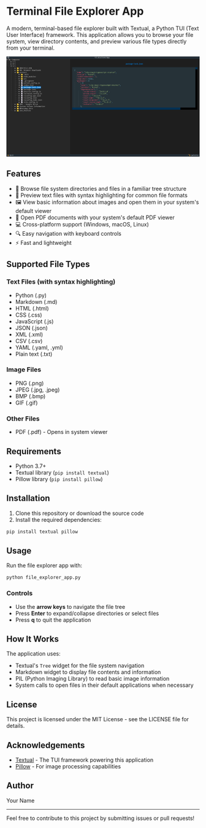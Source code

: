 # Terminal File Explorer App

A modern, terminal-based file explorer built with Textual, a Python TUI (Text User Interface) framework. This application allows you to browse your file system, view directory contents, and preview various file types directly from your terminal.

![Terminal File Explorer App](https://github.com/R0h1tAnand/windows-cli-explorer/blob/main/assets/demo.png)

## Features

- 📁 Browse file system directories and files in a familiar tree structure
- 📄 Preview text files with syntax highlighting for common file formats
- 🖼️ View basic information about images and open them in your system's default viewer
- 📄 Open PDF documents with your system's default PDF viewer
- 💻 Cross-platform support (Windows, macOS, Linux)
- 🔍 Easy navigation with keyboard controls
- ⚡ Fast and lightweight

## Supported File Types

### Text Files (with syntax highlighting)
- Python (.py)
- Markdown (.md)
- HTML (.html)
- CSS (.css)
- JavaScript (.js)
- JSON (.json)
- XML (.xml)
- CSV (.csv)
- YAML (.yaml, .yml)
- Plain text (.txt)

### Image Files
- PNG (.png)
- JPEG (.jpg, .jpeg)
- BMP (.bmp)
- GIF (.gif)

### Other Files
- PDF (.pdf) - Opens in system viewer

## Requirements

- Python 3.7+
- Textual library (`pip install textual`)
- Pillow library (`pip install pillow`)

## Installation

1. Clone this repository or download the source code
2. Install the required dependencies:

```bash
pip install textual pillow
```

## Usage

Run the file explorer app with:

```bash
python file_explorer_app.py
```

### Controls

- Use the **arrow keys** to navigate the file tree
- Press **Enter** to expand/collapse directories or select files
- Press **q** to quit the application

## How It Works

The application uses:
- Textual's `Tree` widget for the file system navigation
- Markdown widget to display file contents and information
- PIL (Python Imaging Library) to read basic image information
- System calls to open files in their default applications when necessary

## License

This project is licensed under the MIT License - see the LICENSE file for details.

## Acknowledgements

- [Textual](https://github.com/Textualize/textual) - The TUI framework powering this application
- [Pillow](https://python-pillow.org/) - For image processing capabilities

## Author

Your Name

---

Feel free to contribute to this project by submitting issues or pull requests!

